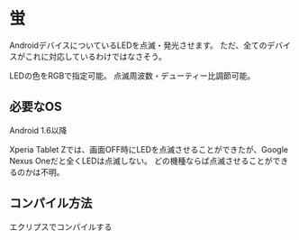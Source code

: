 # 蛍

AndroidデバイスについているLEDを点滅・発光させます。
ただ、全てのデバイスがこれに対応しているわけではなさそう。

LEDの色をRGBで指定可能。
点滅周波数・デューティー比調節可能。

## 必要なOS

Android 1.6以降

Xperia Tablet Zでは、画面OFF時にLEDを点滅させることができたが、Google Nexus Oneだと全くLEDは点滅しない。
どの機種ならば点滅させることができるのかは不明。

## コンパイル方法

エクリプスでコンパイルする
